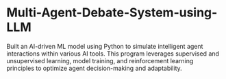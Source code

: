 # Multi-Agent-Debate-System-using-LLM
Built an AI-driven ML model using Python to simulate intelligent agent interactions within various AI tools. This program leverages supervised and unsupervised learning, model training, and reinforcement learning principles to optimize agent decision-making and adaptability.
